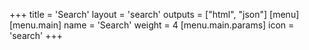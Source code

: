+++
title = 'Search'
layout = 'search'
outputs = ["html", "json"]
[menu]
    [menu.main]
        name = 'Search'
        weight = 4
        [menu.main.params]
            icon = 'search'
+++
